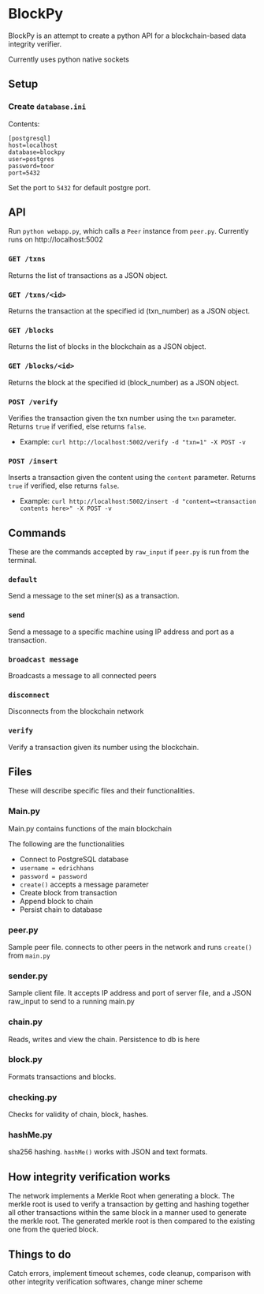# BlockPy
BlockPy is an attempt to create a python API for a blockchain-based data integrity verifier.

Currently uses python native sockets

## Setup

### Create `database.ini`

Contents:
```
[postgresql]
host=localhost
database=blockpy
user=postgres
password=toor
port=5432
```
Set the port to `5432` for default postgre port.

## API
Run `python webapp.py`, which calls a `Peer` instance from `peer.py`.
Currently runs on http://localhost:5002

### `GET /txns`
Returns the list of transactions as a JSON object.

### `GET /txns/<id>`
Returns the transaction at the specified id (txn_number) as a JSON object.

### `GET /blocks`
Returns the list of blocks in the blockchain as a JSON object.

### `GET /blocks/<id>`
Returns the block at the specified id (block_number) as a JSON object.

### `POST /verify`
Verifies the transaction given the txn number using the `txn` parameter.
Returns `true` if verified, else returns `false`.
* Example: `curl http://localhost:5002/verify -d "txn=1" -X POST -v`

### `POST /insert`
Inserts a transaction given the content using the `content` parameter.
Returns `true` if verified, else returns `false`.
* Example: `curl http://localhost:5002/insert -d "content=<transaction contents here>" -X POST -v`


## Commands
These are the commands accepted by `raw_input` if `peer.py` is run from the terminal.

### `default`
Send a message to the set miner(s) as a transaction. 

### `send`
Send a message to a specific machine using IP address and port as a transaction. 

### `broadcast message`
Broadcasts a message to all connected peers

### `disconnect`
Disconnects from the blockchain network

### `verify`
Verify a transaction given its number using the blockchain.

## Files

These will describe specific files and their functionalities.

### Main.py
Main.py contains functions of the main blockchain

The following are the functionalities
* Connect to PostgreSQL database
* `username = edrichhans`
* `password = password`
* `create()` accepts a message parameter
* Create block from transaction
* Append block to chain
* Persist chain to database

### peer.py
Sample peer file. connects to other peers in the network and runs `create()` from `main.py`

### sender.py
Sample client file. It accepts IP address and port of server file, and a JSON raw_input to send to a running main.py

### chain.py
Reads, writes and view the chain. Persistence to db is here

### block.py
Formats transactions and blocks.

### checking.py
Checks for validity of chain, block, hashes.

### hashMe.py
sha256 hashing. `hashMe()` works with JSON and text formats.

## How integrity verification works
The network implements a Merkle Root when generating a block. The merkle root is used to verify a transaction by getting and hashing together all other transactions within the same block in a manner used to generate the merkle root. The generated merkle root is then compared to the existing one from the queried block.

## Things to do
Catch errors, implement timeout schemes, code cleanup, comparison with other integrity verification softwares, change miner scheme

